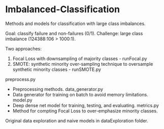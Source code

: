 # Imbalanced-Classification
Methods and models for classification with large class imbalances. 

Goal: classify failure and non-failures (0/1). 
Challenge: large class imbalance (124388:106 > 1000:1).

Two approaches:
  1. Focal Loss with downsampling of majority classes - runFocal.py
  2. SMOTE: synthetic minority over-sampling technique to oversample synthetic minority classes - runSMOTE.py
  
preprocess.py
  - Preprocessing methods. 
data_generator.py
  - Data generator for training on batch to avoid memory limitations.  
model.py
  - Deep dense net model for training, testing, and evaluating.
metrics.py
  - Method for compting Focal Loss to over-emphasize minority classes. 
  
Original data exploration and naive models in dataExploration folder. 
